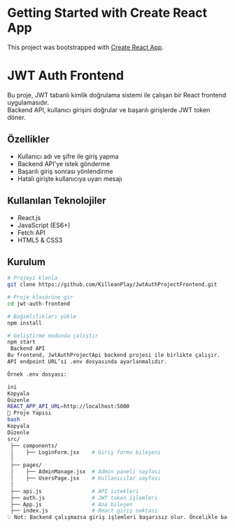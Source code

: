 ﻿# Getting Started with Create React App

This project was bootstrapped with [Create React App](https://github.com/facebook/create-react-app).
# JWT Auth Frontend

Bu proje, JWT tabanlı kimlik doğrulama sistemi ile çalışan bir React frontend uygulamasıdır.  
Backend API, kullanıcı girişini doğrular ve başarılı girişlerde JWT token döner.

##  Özellikler
- Kullanıcı adı ve şifre ile giriş yapma
- Backend API'ye istek gönderme
- Başarılı giriş sonrası yönlendirme
- Hatalı girişte kullanıcıya uyarı mesajı

##  Kullanılan Teknolojiler
- React.js
- JavaScript (ES6+)
- Fetch API
- HTML5 & CSS3

##  Kurulum
```bash
# Projeyi klonla
git clone https://github.com/KilleanPlay/JwtAuthProjectFrontend.git

# Proje klasörüne gir
cd jwt-auth-frontend

# Bağımlılıkları yükle
npm install

# Geliştirme modunda çalıştır
npm start
 Backend API
Bu frontend, JwtAuthProjectApi backend projesi ile birlikte çalışır.
API endpoint URL’si .env dosyasında ayarlanmalıdır.

Örnek .env dosyası:

ini
Kopyala
Düzenle
REACT_APP_API_URL=http://localhost:5000
📁 Proje Yapısı
bash
Kopyala
Düzenle
src/
 ├── components/
 │    ├── LoginForm.jsx    # Giriş formu bileşeni
 │
 ├── pages/
 │    ├── AdminManage.jsx  # Admin paneli sayfası
 │    ├── UsersPage.jsx    # Kullanıcılar sayfası
 │
 ├── api.js                # API istekleri
 ├── auth.js               # JWT token işlemleri
 ├── App.js                # Ana bileşen
 ├── index.js              # React giriş noktası
💡 Not: Backend çalışmazsa giriş işlemleri başarısız olur. Öncelikle backend API'yi başlattığınızdan emin olun.